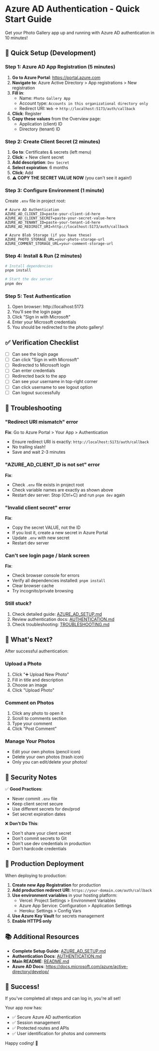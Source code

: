 # Azure AD Authentication - Quick Start Guide

Get your Photo Gallery app up and running with Azure AD authentication in 10 minutes!

## 🚀 Quick Setup (Development)

### Step 1: Azure AD App Registration (5 minutes)

1. **Go to Azure Portal**: https://portal.azure.com
2. **Navigate to**: Azure Active Directory > App registrations > New registration
3. **Fill in**:
   - Name: `Photo Gallery App`
   - Account type: `Accounts in this organizational directory only`
   - Redirect URI: `Web` → `http://localhost:5173/auth/callback`
4. **Click**: Register
5. **Copy these values** from the Overview page:
   - Application (client) ID
   - Directory (tenant) ID

### Step 2: Create Client Secret (2 minutes)

1. **Go to**: Certificates & secrets (left menu)
2. **Click**: + New client secret
3. **Add description**: `Dev Secret`
4. **Select expiration**: 6 months
5. **Click**: Add
6. **⚠️ COPY THE SECRET VALUE NOW** (you can't see it again!)

### Step 3: Configure Environment (1 minute)

Create `.env` file in project root:

```env
# Azure AD Authentication
AZURE_AD_CLIENT_ID=paste-your-client-id-here
AZURE_AD_CLIENT_SECRET=paste-your-secret-value-here
AZURE_AD_TENANT_ID=paste-your-tenant-id-here
AZURE_AD_REDIRECT_URI=http://localhost:5173/auth/callback

# Azure Blob Storage (if you have these)
AZURE_PHOTO_STORAGE_URL=your-photo-storage-url
AZURE_COMMENT_STORAGE_URL=your-comment-storage-url
```

### Step 4: Install & Run (2 minutes)

```bash
# Install dependencies
pnpm install

# Start the dev server
pnpm dev
```

### Step 5: Test Authentication

1. Open browser: http://localhost:5173
2. You'll see the login page
3. Click "Sign in with Microsoft"
4. Enter your Microsoft credentials
5. You should be redirected to the photo gallery!

## ✅ Verification Checklist

- [ ] Can see the login page
- [ ] Can click "Sign in with Microsoft"
- [ ] Redirected to Microsoft login
- [ ] Can enter credentials
- [ ] Redirected back to the app
- [ ] Can see your username in top-right corner
- [ ] Can click username to see logout option
- [ ] Can logout successfully

## 🔧 Troubleshooting

### "Redirect URI mismatch" error

**Fix**: Go to Azure Portal > Your App > Authentication
- Ensure redirect URI is exactly: `http://localhost:5173/auth/callback`
- No trailing slash!
- Save and wait 2-3 minutes

### "AZURE_AD_CLIENT_ID is not set" error

**Fix**: 
- Check `.env` file exists in project root
- Check variable names are exactly as shown above
- Restart dev server: Stop (Ctrl+C) and run `pnpm dev` again

### "Invalid client secret" error

**Fix**:
- Copy the secret VALUE, not the ID
- If you lost it, create a new secret in Azure Portal
- Update `.env` with new secret
- Restart dev server

### Can't see login page / blank screen

**Fix**:
- Check browser console for errors
- Verify all dependencies installed: `pnpm install`
- Clear browser cache
- Try incognito/private browsing

### Still stuck?

1. Check detailed guide: [AZURE_AD_SETUP.md](./AZURE_AD_SETUP.md)
2. Review authentication docs: [AUTHENTICATION.md](./AUTHENTICATION.md)
3. Check troubleshooting: [TROUBLESHOOTING.md](./TROUBLESHOOTING.md)

## 📝 What's Next?

After successful authentication:

### Upload a Photo
1. Click "➕ Upload New Photo"
2. Fill in title and description
3. Choose an image
4. Click "Upload Photo"

### Comment on Photos
1. Click any photo to open it
2. Scroll to comments section
3. Type your comment
4. Click "Post Comment"

### Manage Your Photos
- Edit your own photos (pencil icon)
- Delete your own photos (trash icon)
- Only you can edit/delete your photos!

## 🔐 Security Notes

✅ **Good Practices**:
- Never commit `.env` file
- Keep client secret secure
- Use different secrets for dev/prod
- Set secret expiration dates

❌ **Don't Do This**:
- Don't share your client secret
- Don't commit secrets to Git
- Don't use dev credentials in production
- Don't hardcode credentials

## 🚢 Production Deployment

When deploying to production:

1. **Create new App Registration** for production
2. **Add production redirect URI**: `https://your-domain.com/auth/callback`
3. **Use environment variables** in your hosting platform:
   - Vercel: Project Settings > Environment Variables
   - Azure App Service: Configuration > Application Settings
   - Heroku: Settings > Config Vars
4. **Use Azure Key Vault** for secrets management
5. **Enable HTTPS only**

## 📚 Additional Resources

- **Complete Setup Guide**: [AZURE_AD_SETUP.md](./AZURE_AD_SETUP.md)
- **Authentication Docs**: [AUTHENTICATION.md](./AUTHENTICATION.md)
- **Main README**: [README.md](./README.md)
- **Azure AD Docs**: https://docs.microsoft.com/azure/active-directory/develop/

## 🎉 Success!

If you've completed all steps and can log in, you're all set! 

Your app now has:
- ✅ Secure Azure AD authentication
- ✅ Session management
- ✅ Protected routes and APIs
- ✅ User identification for photos and comments

Happy coding! 🚀